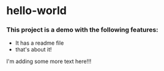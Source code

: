 # hello-world

### This project is a demo with the following features:
- It has a readme file
- that's about it!

I'm adding some more text here!!!
